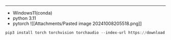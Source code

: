 ---
- Windows11(conda)
- python 3.11
- pytorch
![[Attachments/Pasted image 20241008205518.png]]
```powershell
pip3 install torch torchvision torchaudio --index-url https://download.pytorch.org/whl/cu118
```
